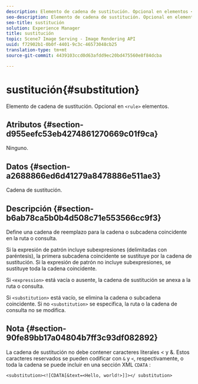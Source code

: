 ```yaml
---
description: Elemento de cadena de sustitución. Opcional en elementos <rule>.
seo-description: Elemento de cadena de sustitución. Opcional en elementos <rule>.
seo-title: sustitución
solution: Experience Manager
title: sustitución
topic: Scene7 Image Serving - Image Rendering API
uuid: f72902b1-0b0f-4401-9c3c-46573048cb25
translation-type: tm+mt
source-git-commit: 4439103ccd0d63afdd9ec20bd475560e8f84dcba

---
```



# sustitución{#substitution}

Elemento de cadena de sustitución. Opcional en `<rule>` elementos.

## Atributos {#section-d955eefc53eb4274861270669c01f9ca}

Ninguno.

## Datos {#section-a2688866ed6d41279a8478886e511ae3}

Cadena de sustitución.

## Descripción {#section-b6ab78ca5b0b4d508c71e553566cc9f3}

Define una cadena de reemplazo para la cadena o subcadena coincidente en la ruta o consulta.

Si la expresión de patrón incluye subexpresiones (delimitadas con paréntesis), la primera subcadena coincidente se sustituye por la cadena de sustitución. Si la expresión de patrón no incluye subexpresiones, se sustituye toda la cadena coincidente.

Si `<expression>` está vacía o ausente, la cadena de sustitución se anexa a la ruta o consulta.

Si `<substitution>` está vacío, se elimina la cadena o subcadena coincidente. Si no `<substitution>` se especifica, la ruta o la cadena de consulta no se modifica.

## Nota {#section-90fe89bb17a04804b7ff3c93df082892}

La cadena de sustitución no debe contener caracteres literales &lt; y &amp;. Estos caracteres reservados se pueden codificar con `&` y `<`, respectivamente, o toda la cadena se puede incluir en una sección XML `CDATA` :

`<substitution><![CDATA[&text=<Hello, world!>]]></ substitution>`
